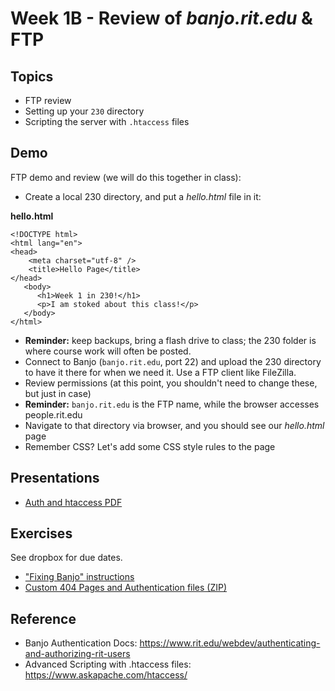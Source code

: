 # Week 1B - Review of *banjo.rit.edu* & FTP

## Topics
- FTP review
- Setting up your `230` directory
- Scripting the server with `.htaccess` files

## Demo
FTP demo and review (we will do this together in class):
   - Create a local 230 directory, and put a *hello.html* file in it:

**hello.html**
```
<!DOCTYPE html>
<html lang="en">
<head>
	<meta charset="utf-8" />
	<title>Hello Page</title>
</head>
   <body>
      <h1>Week 1 in 230!</h1>
      <p>I am stoked about this class!</p>
   </body>
</html>
```
 
   - **Reminder:** keep backups, bring a flash drive to class; the 230 folder is where course work will often be posted.
   - Connect to Banjo (`banjo.rit.edu`, port 22) and upload the 230 directory to have it there for when we need it. Use a FTP client like FileZilla.
   - Review permissions (at this point, you shouldn't need to change these, but just in case)
   - **Reminder:** `banjo.rit.edu` is the FTP name, while the browser accesses people.rit.edu
   - Navigate to that directory via browser, and you should see our *hello.html* page
   - Remember CSS? Let's add some CSS style rules to the page

## Presentations
- [Auth and htaccess PDF](../docs/Auth_and_htaccess.pdf)

## Exercises
See dropbox for due dates.
- ["Fixing Banjo" instructions](../exercises/week-1/Fixing-Banjo.md)
- [Custom 404 Pages and Authentication files (ZIP)](../exercises/week-1/Custom_404_Auth_start.zip)


## Reference
- Banjo Authentication Docs: https://www.rit.edu/webdev/authenticating-and-authorizing-rit-users
- Advanced Scripting with .htaccess files: https://www.askapache.com/htaccess/

